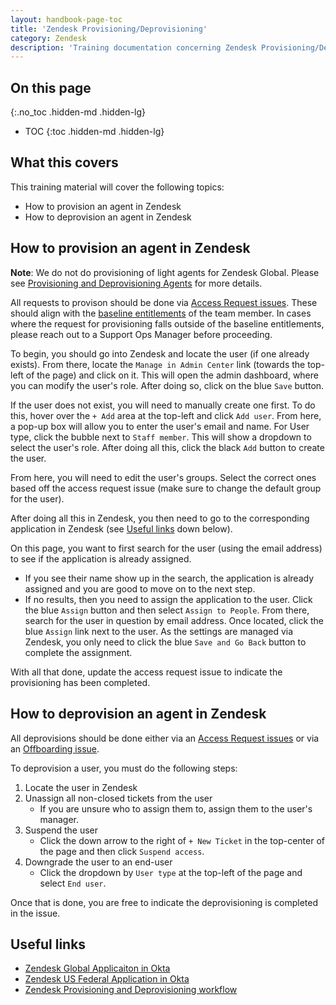 ```yaml
---
layout: handbook-page-toc
title: 'Zendesk Provisioning/Deprovisioning'
category: Zendesk
description: 'Training documentation concerning Zendesk Provisioning/Deprovisioning'
---
```


## On this page
{:.no_toc .hidden-md .hidden-lg}

- TOC
{:toc .hidden-md .hidden-lg}

## What this covers

This training material will cover the following topics:

* How to provision an agent in Zendesk
* How to deprovision an agent in Zendesk

## How to provision an agent in Zendesk

**Note**: We do not do provisioning of light agents for Zendesk Global. Please see 
[Provisioning and Deprovisioning Agents](../workflows/provisioning_deprovisioning.html)
for more details.

All requests to provison should be done via
[Access Request issues](https://gitlab.com/gitlab-com/team-member-epics/access-requests/-/issues).
These should align with the
[baseline entitlements](https://gitlab.com/gitlab-com/team-member-epics/access-requests/-/tree/master/.gitlab/issue_templates/role_baseline_access_request_tasks/)
of the team member. In cases where the request for provisioning falls outside
of the baseline entitlements, please reach out to a Support Ops Manager before
proceeding.

To begin, you should go into Zendesk and locate the user (if one already
exists). From there, locate the `Manage in Admin Center` link (towards the
top-left of the page) and click on it. This will open the admin dashboard,
where you can modify the user's role. After doing so, click on the blue `Save`
button.

If the user does not exist, you will need to manually create one first. To do
this, hover over the `+ Add` area at the top-left and click `Add user`. From
here, a pop-up box will allow you to enter the user's email and name. For User
type, click the bubble next to `Staff member`. This will show a dropdown to
select the user's role. After doing all this, click the black `Add` button to
create the user.

From here, you will need to edit the user's groups. Select the correct ones
based off the access request issue (make sure to change the default group for
the user).

After doing all this in Zendesk, you then need to go to the corresponding
application in Zendesk (see [Useful links](#useful-links) down below).

On this page, you want to first search for the user (using the email address)
to see if the application is already assigned.

* If you see their name show up in the search, the application is already
  assigned and you are good to move on to the next step.
* If no results, then you need to assign the application to the user. Click the
  blue `Assign` button and then select `Assign to People`. From there, search
  for the user in question by email address. Once located, click the blue
  `Assign` link next to the user. As the settings are managed via Zendesk, you
  only need to click the blue `Save and Go Back` button to complete the
  assignment.

With all that done, update the access request issue to indicate the
provisioning has been completed.

## How to deprovision an agent in Zendesk

All deprovisions should be done either via an
[Access Request issues](https://gitlab.com/gitlab-com/team-member-epics/access-requests/-/issues)
or via an
[Offboarding issue](https://gitlab.com/gitlab-com/team-member-epics/employment/-/issues/).

To deprovision a user, you must do the following steps:

1. Locate the user in Zendesk
1. Unassign all non-closed tickets from the user
   * If you are unsure who to assign them to, assign them to the user's
     manager.
1. Suspend the user
   * Click the down arrow to the right of `+ New Ticket` in the top-center of
     the page and then click `Suspend access`.
1. Downgrade the user to an end-user
   * Click the dropdown by `User type` at the top-left of the page and select
     `End user`.

Once that is done, you are free to indicate the deprovisioning is completed in
the issue.

## Useful links

* [Zendesk Global Applicaiton in Okta](https://gitlab-admin.okta.com/admin/app/zendesk/instance/0oa7db6n2mJ6XP0oL356/#tab-assignments)
* [Zendesk US Federal Application in Okta](https://gitlab-admin.okta.com/admin/app/zendesk/instance/0oa17cyes3JepgPZg357/#tab-assignments)
* [Zendesk Provisioning and Deprovisioning workflow](../workflows/provisioning_deprovisioning.html)
